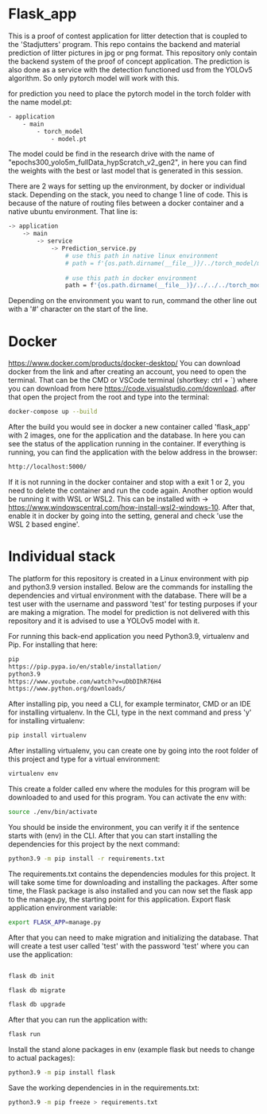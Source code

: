 # Flask_app
This is a proof of contest application for litter detection that is coupled to the 'Stadjutters' program. This repo contains the backend and material prediction of litter pictures in jpg or png format. This repository only contain the backend system of the proof of concept application. The prediction is also done as a service with the detection functioned usd from the YOLOv5 algorithm. So only pytorch model will work with this.

for prediction you need to place the pytorch model in the torch folder with the name model.pt:
```sh
- application 
    - main
        - torch_model
            - model.pt
```

The model could be find in the research drive with the name of "epochs300_yolo5m_fullData_hypScratch_v2_gen2", in here you can find the weights with the best or last model that is generated in this session.

There are 2 ways for setting up the environment, by docker or individual stack. Depending on the stack, you need to change 1 line of code. This is because of the nature of routing files between a docker container and a native ubuntu environment. That line is:
```sh
-> application
    -> main
        -> service
            -> Prediction_service.py
                # use this path in native linux environment 
                # path = f'{os.path.dirname(__file__)}/../torch_model/model.pt'
                
                # use this path in docker environment 
                path = f'{os.path.dirname(__file__)}/../../../torch_model/model.pt'
```

Depending on the environment you want to run, command the other line out with a '#' character on the start of the line.

# Docker
https://www.docker.com/products/docker-desktop/ You can download docker from the link and after creating an account, you need to open the terminal. That can be the CMD or VSCode terminal (shortkey: ctrl + `) where you can download from here https://code.visualstudio.com/download. after that open the project from the root and type into the terminal: 
```sh
docker-compose up --build
```

After the build you would see in docker a new container called 'flask_app' with 2 images, one for the application and the database. In here you can see the status of the application running in the container. If everything is running, you can find the application with the below address in the browser:
```sh
http://localhost:5000/
```

If it is not running in the docker container and stop with a exit 1 or 2, you need to delete the container and run the code again. Another option would be running it with WSL or WSL2. This can be installed with -> https://www.windowscentral.com/how-install-wsl2-windows-10. After that, enable it in docker by going into the setting, general and check 'use the WSL 2 based engine'. 

# Individual stack
The platform for this repository is created in a Linux environment with pip and python3.9 version installed. Below are the commands for installing the dependencies and virtual environment with the database. There will be a test user with the username and password 'test' for testing purposes if your are making a migration. The model for prediction is not delivered with this repository and it is advised to use a YOLOv5 model with it.

For running this back-end application you need Python3.9, virtualenv and Pip. For installing that here:
```sh
pip
https://pip.pypa.io/en/stable/installation/
python3.9
https://www.youtube.com/watch?v=uDbDIhR76H4
https://www.python.org/downloads/
```

After installing pip, you need a CLI, for example terminator, CMD or an IDE for installing virtualenv. In the CLI, type in the next command and press 'y' for installing virtualenv:
```sh
pip install virtualenv
```

After installing virtualenv, you can create one by going into the root folder of this project and type for a virtual environment: 
```sh
virtualenv env
```

This create a folder called env where the modules for this program will be downloaded to and used for this program. You can activate the env with: 
```sh
source ./env/bin/activate
```

You should be inside the environment, you can verify it if the sentence starts with (env) in the CLI. After that you can start installing the dependencies for this project by the next command:
```sh
python3.9 -m pip install -r requirements.txt
```

The requirements.txt contains the dependencies modules for this project. It will take some time for downloading and installing the packages. After some time, the Flask package is also installed and you can now set the flask app to the manage.py, the starting point for this application. Export flask application environment variable:
```sh
export FLASK_APP=manage.py
```

After that you can need to make migration and initializing the database. That will create a test user called 'test' with the password 'test' where you can use the application:
```sh 

flask db init

flask db migrate

flask db upgrade
```

After that you can run the application with: 
```sh
flask run
```

Install the stand alone packages in env (example flask but needs to change to actual packages): 
```sh
python3.9 -m pip install flask
```

Save the working dependencies in in the requirements.txt: 
```sh   
python3.9 -m pip freeze > requirements.txt
```